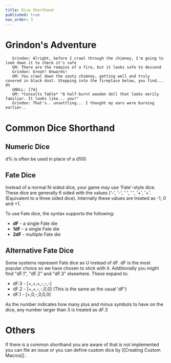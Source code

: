 ```yaml
---
title: Dice Shorthand
published: true
nav_order: 3
---
```


# Grindon's Adventure 
```
   Grindon: Alright, before I crawl through the chimney, I'm going to look down it to check it's safe
   GM: There are the remains of a fire, but it looks safe to descend
   Grindon: Great! Onwards!
   GM: You crawl down the sooty chimney, getting well and truly covered in black dust. Stepping into the fireplace below, you find... d%
   GNOLL: [74]
   GM: *Consults Table* "A half-burnt wooden doll that looks eerily familiar. It looks like... you!"
   Grindon: That's.. unsettling... I thought my ears were burning earlier.. 
```

# Common Dice Shorthand

## Numeric Dice
d% is often be used in place of a d100

## Fate Dice

Instead of a normal N-sided dice, your game may use 'Fate'-style dice. These dice are generally 6 sided with the values ('-', '-', ' ', ' ', '+', '+'. (Equivalent to a three sided dice).
Internally these values are treated as -1, 0 and +1.

To use Fate dice, the syntax supports the following:
 - **dF** - a single Fate die
 - **1dF** - a single Fate die
 - **2dF** - multiple Fate die

## Alternative Fate Dice

Some systems represent Fate dice as U instead of dF. dF is the most popular choice so we have chosen to stick with it.
Additionally you might find "dF.1", "dF.2" and "dF.3" elsewhere. These expand to:

- dF.3 - [+,+,+,-,-,-] 
- dF.2 - [+,+,-,-,0,0] (This is the same as the usual 'dF')
- dF.1 - [+,0,-,0,0,0]

As the number indicates how many plus and minus symbols to have on the dice, any number larger than 3 is treated as dF.3

# Others

If there is a common shorthand you are aware of that is not implemented you can file an issue or you can define custom dice by [[Creating Custom Macros]] .
